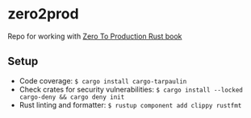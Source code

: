 # zero2prod

Repo for working with [Zero To Production Rust book](https://www.zero2prod.com/index.html?country_code=US)

## Setup

- Code coverage: `$ cargo install cargo-tarpaulin`
- Check crates for security vulnerabilities: `$ cargo install --locked cargo-deny && cargo deny init`
- Rust linting and formatter: `$ rustup component add clippy rustfmt`

